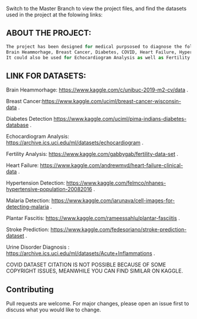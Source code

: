 Switch to the Master Branch to view the project files, and find the datasets used in the project at the folowing links:

## ABOUT THE PROJECT:

```python
The project has been designed for medical purpsosed to diagnose the following:
Brain Heammorhage, Breast Cancer, Diabetes, COVID, Heart Failure, Hypertension, Plantar Fascitis, Malaria, Stroke, Urinary infections
It could also be used for Echocardiogram Analysis as well as Fertility Analysis.
```


## LINK FOR DATASETS:

Brain Heammorhage: https://www.kaggle.com/c/unibuc-2019-m2-cv/data .

Breast Cancer:https://www.kaggle.com/uciml/breast-cancer-wisconsin-data .

Diabetes Detection https://www.kaggle.com/uciml/pima-indians-diabetes-database .

Echocardiogram Analysis: https://archive.ics.uci.edu/ml/datasets/echocardiogram .

Fertility Analysis: https://www.kaggle.com/gabbygab/fertility-data-set .

Heart Failure: https://www.kaggle.com/andrewmvd/heart-failure-clinical-data .

Hypertension Detection: https://www.kaggle.com/felmco/nhanes-hypertensive-population-20082016 .

Malaria Detection: https://www.kaggle.com/iarunava/cell-images-for-detecting-malaria .

Plantar Fascitis: https://www.kaggle.com/rameessahlu/plantar-fasciitis .

Stroke Prediction: https://www.kaggle.com/fedesoriano/stroke-prediction-dataset .

Urine Disorder Diagnosis : https://archive.ics.uci.edu/ml/datasets/Acute+Inflammations .

COVID DATASET CITATION IS NOT POSSIBLE BECAUSE OF SOME COPYRIGHT ISSUES, MEANWHILE YOU CAN FIND SIMILAR ON KAGGLE.

## Contributing
Pull requests are welcome. For major changes, please open an issue first to discuss what you would like to change.


